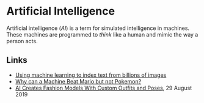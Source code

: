 # Artificial Intelligence

Artificial intelligence (<dfn>AI</dfn>) is a term for simulated intelligence in machines. These machines are programmed to *think* like a human and mimic the way a person acts.

## Links

*   [Using machine learning to index text from billions of images](https://blogs.dropbox.com/tech/2018/10/using-machine-learning-to-index-text-from-billions-of-images/)
*   [Why can a Machine Beat Mario but not Pokemon?](https://towardsdatascience.com/why-can-a-machine-beat-mario-but-not-pokemon-ff61313187e1)
*   [AI Creates Fashion Models With Custom Outfits and Poses](https://medium.com/syncedreview/ai-creates-fashion-models-with-custom-outfits-and-poses-a27d5784651f), 29 August 2019
